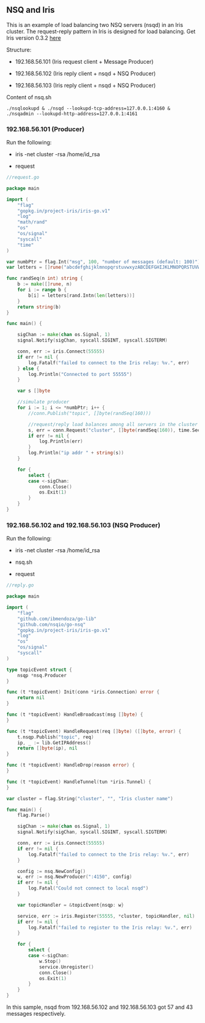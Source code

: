 ## NSQ and Iris

This is an example of load balancing two NSQ servers (nsqd) in an Iris cluster. The request-reply pattern in Iris is designed for 
load balancing. Get Iris version 0.3.2 [here](https://github.com/ibmendoza/project-iris/releases)

Structure:

- 192.168.56.101 (Iris request client + Message Producer)

- 192.168.56.102 (Iris reply client + nsqd + NSQ Producer)

- 192.168.56.103 (Iris reply client + nsqd + NSQ Producer)


Content of nsq.sh

```./nsqlookupd & ./nsqd --lookupd-tcp-address=127.0.0.1:4160 & ./nsqadmin --lookupd-http-address=127.0.0.1:4161```

### 192.168.56.101 (Producer)

Run the following:

- iris -net cluster -rsa /home/id_rsa

- request


```go
//request.go

package main

import (
	"flag"
	"gopkg.in/project-iris/iris-go.v1"
	"log"
	"math/rand"
	"os"
	"os/signal"
	"syscall"
	"time"
)

var numbPtr = flag.Int("msg", 100, "number of messages (default: 100)")
var letters = []rune("abcdefghijklmnopqrstuvwxyzABCDEFGHIJKLMNOPQRSTUVWXYZ")

func randSeq(n int) string {
	b := make([]rune, n)
	for i := range b {
		b[i] = letters[rand.Intn(len(letters))]
	}
	return string(b)
}

func main() {

	sigChan := make(chan os.Signal, 1)
	signal.Notify(sigChan, syscall.SIGINT, syscall.SIGTERM)

	conn, err := iris.Connect(55555)
	if err != nil {
		log.Fatalf("failed to connect to the Iris relay: %v.", err)
	} else {
		log.Println("Connected to port 55555")
	}

	var s []byte

	//simulate producer
	for i := 1; i <= *numbPtr; i++ {
		//conn.Publish("topic", []byte(randSeq(160)))

		//request/reply load balances among all servers in the cluster
		s, err = conn.Request("cluster", []byte(randSeq(160)), time.Second*2)
		if err != nil {
			log.Println(err)
		}
		log.Println("ip addr " + string(s))
	}

	for {
		select {
		case <-sigChan:
			conn.Close()
			os.Exit(1)
		}
	}
}
```

### 192.168.56.102 and 192.168.56.103 (NSQ Producer)

Run the following:

- iris -net cluster -rsa /home/id_rsa

- nsq.sh

- request

```go
//reply.go

package main

import (
	"flag"
	"github.com/ibmendoza/go-lib"
	"github.com/nsqio/go-nsq"
	"gopkg.in/project-iris/iris-go.v1"
	"log"
	"os"
	"os/signal"
	"syscall"
)

type topicEvent struct {
	nsqp *nsq.Producer
}

func (t *topicEvent) Init(conn *iris.Connection) error {
	return nil
}

func (t *topicEvent) HandleBroadcast(msg []byte) {
}

func (t *topicEvent) HandleRequest(req []byte) ([]byte, error) {
	t.nsqp.Publish("topic", req)
	ip, _ := lib.GetIPAddress()
	return []byte(ip), nil
}

func (t *topicEvent) HandleDrop(reason error) {
}

func (t *topicEvent) HandleTunnel(tun *iris.Tunnel) {
}

var cluster = flag.String("cluster", "", "Iris cluster name")

func main() {
	flag.Parse()

	sigChan := make(chan os.Signal, 1)
	signal.Notify(sigChan, syscall.SIGINT, syscall.SIGTERM)

	conn, err := iris.Connect(55555)
	if err != nil {
		log.Fatalf("failed to connect to the Iris relay: %v.", err)
	}

	config := nsq.NewConfig()
	w, err := nsq.NewProducer(":4150", config)
	if err != nil {
		log.Fatal("Could not connect to local nsqd")
	}

	var topicHandler = &topicEvent{nsqp: w}

	service, err := iris.Register(55555, *cluster, topicHandler, nil)
	if err != nil {
		log.Fatalf("failed to register to the Iris relay: %v.", err)
	}

	for {
		select {
		case <-sigChan:
			w.Stop()
			service.Unregister()
			conn.Close()
			os.Exit(1)
		}
	}
}
```

In this sample, nsqd from 192.168.56.102 and 192.168.56.103 got 57 and 43 messages respectively.
